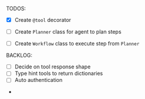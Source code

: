 TODOS:  
- [X] Create `@tool` decorator  
- [ ] Create `Planner` class for agent to plan steps  
- [ ] Create `Workflow` class to execute step from `Planner`  


BACKLOG:  
- [ ] Decide on tool response shape
- [ ] Type hint tools to return dictionaries
- [ ] Auto authentication
- 